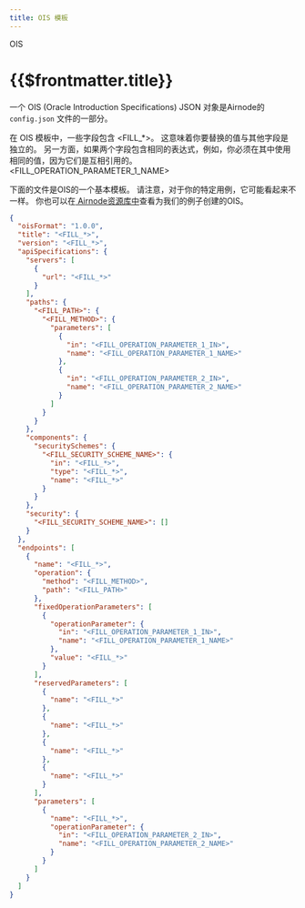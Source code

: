 ```yaml
---
title: OIS 模板
---
```


<TitleSpan>OIS</TitleSpan>

# {{$frontmatter.title}}

<VersionWarning/>

一个 OIS (Oracle Introduction Specifications) JSON 对象是Airnode的 `config.json` 文件的一部分。

在 OIS 模板中，一些字段包含 <FILL\_\*>。 这意味着你要替换的值与其他字段是独立的。 另一方面，如果两个字段包含相同的表达式，例如，你必须在其中使用相同的值，因为它们是互相引用的。 <FILL_OPERATION_PARAMETER_1_NAME>

下面的文件是OIS的一个基本模板。 请注意，对于你的特定用例，它可能看起来不一样。 你也可以在[ Airnode资源库中](https://github.com/api3dao/airnode/tree/v0.5/packages/airnode-examples/integrations)查看为我们的例子创建的OIS。

```json
{
  "oisFormat": "1.0.0",
  "title": "<FILL_*>",
  "version": "<FILL_*>",
  "apiSpecifications": {
    "servers": [
      {
        "url": "<FILL_*>"
      }
    ],
    "paths": {
      "<FILL_PATH>": {
        "<FILL_METHOD>": {
          "parameters": [
            {
              "in": "<FILL_OPERATION_PARAMETER_1_IN>",
              "name": "<FILL_OPERATION_PARAMETER_1_NAME>"
            },
            {
              "in": "<FILL_OPERATION_PARAMETER_2_IN>",
              "name": "<FILL_OPERATION_PARAMETER_2_NAME>"
            }
          ]
        }
      }
    },
    "components": {
      "securitySchemes": {
        "<FILL_SECURITY_SCHEME_NAME>": {
          "in": "<FILL_*>",
          "type": "<FILL_*>",
          "name": "<FILL_*>"
        }
      }
    },
    "security": {
      "<FILL_SECURITY_SCHEME_NAME>": []
    }
  },
  "endpoints": [
    {
      "name": "<FILL_*>",
      "operation": {
        "method": "<FILL_METHOD>",
        "path": "<FILL_PATH>"
      },
      "fixedOperationParameters": [
        {
          "operationParameter": {
            "in": "<FILL_OPERATION_PARAMETER_1_IN>",
            "name": "<FILL_OPERATION_PARAMETER_1_NAME>"
          },
          "value": "<FILL_*>"
        }
      ],
      "reservedParameters": [
        {
          "name": "<FILL_*>"
        },
        {
          "name": "<FILL_*>"
        },
        {
          "name": "<FILL_*>"
        },
        {
          "name": "<FILL_*>"
        }
      ],
      "parameters": [
        {
          "name": "<FILL_*>",
          "operationParameter": {
            "in": "<FILL_OPERATION_PARAMETER_2_IN>",
            "name": "<FILL_OPERATION_PARAMETER_2_NAME>"
          }
        }
      ]
    }
  ]
}
```

